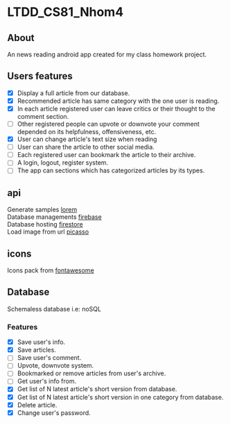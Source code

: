 # LTDD_CS81_Nhom4

## About
An news reading android app created for my class homework project. <br>

## Users features
- [x] Display a full article from our database.
- [x] Recommended article has same category with the one user is reading.
- [x] In each article registered user can leave critics or their thought to the comment section.
- [ ] Other registered people can upvote or downvote your comment depended on its helpfulness, offensiveness, etc.
- [x] User can change article's text size when reading
- [ ] User can share the article to other social media.
- [ ] Each registered user can bookmark the article to their archive.
- [ ] A login, logout, register system.
- [ ]  The app can sections which has categorized articles by its types.

## api
Generate samples [lorem](https://github.com/mdeanda/lorem) <br>
Database managements [firebase](https://firebase.google.com/) <br>
Database hosting [firestore](https://firebase.google.com/docs/firestore) <br>
Load image from url [picasso](https://github.com/square/picasso) <br>

## icons
Icons pack from [fontawesome](https://fontawesome.com/) <br>  

## Database
Schemaless database i.e: noSQL
### Features
- [x] Save user's info.
- [x] Save articles.
- [ ] Save user's comment.
- [ ] Upvote, downvote system.
- [ ] Bookmarked or remove articles from user's archive.
- [ ] Get user's info from.
- [x] Get list of N latest article's short version from database.
- [x] Get list of N latest article's short version in one category from database.
- [x] Delete article.
- [x] Change user's password.
